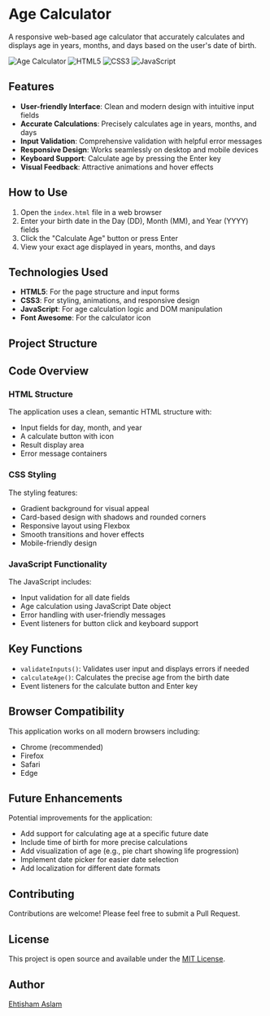 # Age Calculator

A responsive web-based age calculator that accurately calculates and displays age in years, months, and days based on the user's date of birth.

![Age Calculator](https://img.shields.io/badge/Web-Age%20Calculator-blue)
![HTML5](https://img.shields.io/badge/HTML5-E34F26?style=flat&logo=html5&logoColor=white)
![CSS3](https://img.shields.io/badge/CSS3-1572B6?style=flat&logo=css3&logoColor=white)
![JavaScript](https://img.shields.io/badge/JavaScript-F7DF1E?style=flat&logo=javascript&logoColor=black)

## Features

- **User-friendly Interface**: Clean and modern design with intuitive input fields
- **Accurate Calculations**: Precisely calculates age in years, months, and days
- **Input Validation**: Comprehensive validation with helpful error messages
- **Responsive Design**: Works seamlessly on desktop and mobile devices
- **Keyboard Support**: Calculate age by pressing the Enter key
- **Visual Feedback**: Attractive animations and hover effects

## How to Use

1. Open the `index.html` file in a web browser
2. Enter your birth date in the Day (DD), Month (MM), and Year (YYYY) fields
3. Click the "Calculate Age" button or press Enter
4. View your exact age displayed in years, months, and days

## Technologies Used

- **HTML5**: For the page structure and input forms
- **CSS3**: For styling, animations, and responsive design
- **JavaScript**: For age calculation logic and DOM manipulation
- **Font Awesome**: For the calculator icon

## Project Structure


## Code Overview

### HTML Structure
The application uses a clean, semantic HTML structure with:
- Input fields for day, month, and year
- A calculate button with icon
- Result display area
- Error message containers

### CSS Styling
The styling features:
- Gradient background for visual appeal
- Card-based design with shadows and rounded corners
- Responsive layout using Flexbox
- Smooth transitions and hover effects
- Mobile-friendly design

### JavaScript Functionality
The JavaScript includes:
- Input validation for all date fields
- Age calculation using JavaScript Date object
- Error handling with user-friendly messages
- Event listeners for button click and keyboard support

## Key Functions

- `validateInputs()`: Validates user input and displays errors if needed
- `calculateAge()`: Calculates the precise age from the birth date
- Event listeners for the calculate button and Enter key

## Browser Compatibility

This application works on all modern browsers including:
- Chrome (recommended)
- Firefox
- Safari
- Edge

## Future Enhancements

Potential improvements for the application:
- Add support for calculating age at a specific future date
- Include time of birth for more precise calculations
- Add visualization of age (e.g., pie chart showing life progression)
- Implement date picker for easier date selection
- Add localization for different date formats

## Contributing

Contributions are welcome! Please feel free to submit a Pull Request.

## License

This project is open source and available under the [MIT License](LICENSE).

## Author

[Ehtisham Aslam](https://github.com/ehtishamaslam871)
